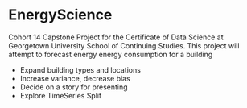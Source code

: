 # EnergyScience
Cohort 14 Capstone Project for the Certificate of Data Science at Georgetown University School of Continuing Studies.
This project will attempt to forecast energy energy consumption for a building


- Expand building types and locations
- Increase variance, decrease bias
- Decide on a story for presenting
- Explore TimeSeries Split

